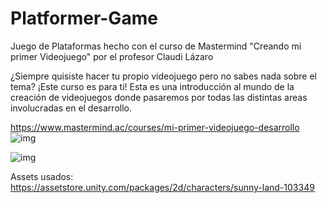 # Platformer-Game
 Juego de Plataformas hecho con el curso de Mastermind "Creando mi primer Videojuego" por el profesor Claudi Lázaro
 
¿Siempre quisiste hacer tu propio videojuego pero no sabes nada sobre el tema? ¡Este curso es para ti! Esta es una introducción al mundo de la creación de videojuegos donde pasaremos por todas las distintas areas involucradas en el desarrollo.


https://www.mastermind.ac/courses/mi-primer-videojuego-desarrollo
![img](http://i.imgur.com/sunnyland.png)

![img](http://i.imgur.com/mastermind.png)

Assets usados: https://assetstore.unity.com/packages/2d/characters/sunny-land-103349
